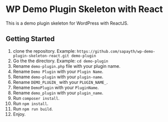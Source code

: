 # WP Demo Plugin Skeleton with React

This is a demo plugin skeleton for WordPress with ReactJS.


## Getting Started
1. clone the repository. Example:
`https://github.com/sapayth/wp-demo-plugin-skeleton-react.git demo-plugin`
2. Go the the directory. Example: `cd demo-plugin`
3. Rename `demo-plugin.php` file with your plugin name.
4. Rename `Demo Plugin` with your `Plugin Name`.
5. Rename `demo-plugin` with your `plugin-name`.
6. Rename `DEMO_PLUGIN_` with your `PLUGIN_NAME_`.
7. Rename `DemoPlugin` with your `PluginName`.
8. Rename `demo_plugin` with your `plugin_name`.
9. Run `composer install`.
10. Run `npm install`.
11. Run `npm run build`.
12. Enjoy.

